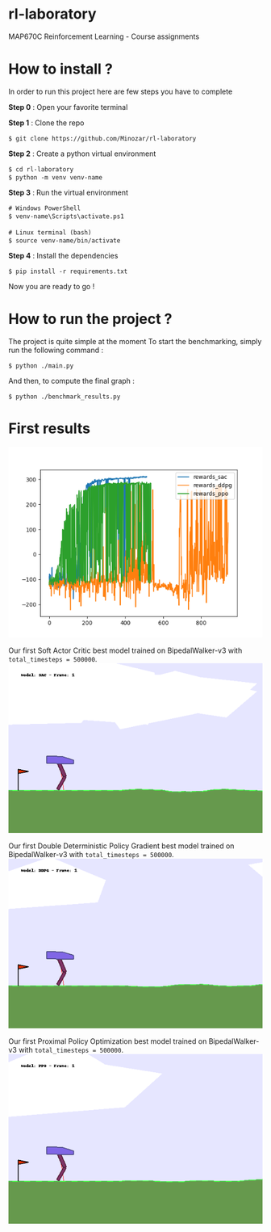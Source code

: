 # rl-laboratory
MAP670C Reinforcement Learning - Course assignments

# How to install ?
In order to run this project here are few steps you have to complete

**Step 0** : Open your favorite terminal

**Step 1** : Clone the repo
```
$ git clone https://github.com/Minozar/rl-laboratory
```

**Step 2** : Create a python virtual environment
```
$ cd rl-laboratory
$ python -m venv venv-name
```

**Step 3** : Run the virtual environment

```
# Windows PowerShell
$ venv-name\Scripts\activate.ps1

# Linux terminal (bash)
$ source venv-name/bin/activate
```

**Step 4** : Install the dependencies

```
$ pip install -r requirements.txt
```
Now you are ready to go !

# How to run the project ?
The project is quite simple at the moment
To start the benchmarking, simply run the following command :

```
$ python ./main.py
```

And then, to compute the final graph :
```
$ python ./benchmark_results.py
```

# First results
![First results](benchmarks/first_results.png)

Our first Soft Actor Critic best model trained on BipedalWalker-v3 with `total_timesteps = 500000`. 
![SAC](gifs/sac_agent.gif)

Our first Double Deterministic Policy Gradient best model trained on BipedalWalker-v3 with `total_timesteps = 500000`.
![DDPG](gifs/ddpg_agent.gif)

Our first Proximal Policy Optimization  best model trained on BipedalWalker-v3 with `total_timesteps = 500000`.
![PPO](gifs/ppo_agent.gif)